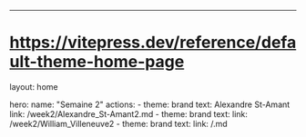 ---
# https://vitepress.dev/reference/default-theme-home-page
layout: home

hero:
  name: "Semaine 2"
  actions:
    - theme: brand
      text: Alexandre St-Amant
      link: /week2/Alexandre_St-Amant2.md
    - theme: brand
      text: <William Villeneuve>
      link: /week2/William_Villeneuve2
    - theme: brand
      text: <nom3>
      link: /<nom3>.md

